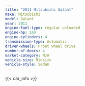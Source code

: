 ```yaml
---
title: "2011 Mitsubishi Galant"
make: Mitsubishi
model: Galant
year: 2011
engine-fuel-type: regular unleaded
engine-hp: 160
engine-cylinders: 4
transmission-type: Automatic
driven-wheels: Front wheel drive
number-of-doors: 4
market-category: N/A
vehicle-size: Midsize
vehicle-style: Sedan
---
```


{{< car_info >}}
